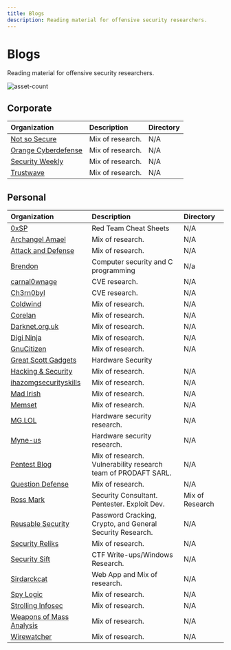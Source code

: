 ```yaml
---
title: Blogs
description: Reading material for offensive security researchers.
---
```


# Blogs

Reading material for offensive security researchers.

![asset-count](https://img.shields.io/badge/Tools%20%26%20Resources%20Available-33-A65F5F?style=for-the-badge)

## Corporate

| Organization | Description | Directory |
| :--- | :--- | :--- |
| [Not so Secure](https://notsosecure.com/blog/) | Mix of research. | N/A |
| [Orange Cyberdefense](https://sensepost.com/blog/) | Mix of research. | N/A |
| [Security Weekly](https://securityweekly.com/blog/) | Mix of research. | N/A |
| [Trustwave](https://www.trustwave.com/en-us/resources/blogs/spiderlabs-blog/) | Mix of research. | N/A |

## Personal

| Organization | Description | Directory |
| :--- | :--- | :--- |
| [0xSP](https://0xsp.com/) | Red Team Cheat Sheets | N/A |
| [Archangel Amael](http://archangelamael.blogspot.com/) | Mix of research. | N/A |
| [Attack and Defense](https://blog.carnal0wnage.com/) | Mix of research. | N/A |
| [Brendon](https://tiszka.com/) | Computer security and C programming | N/a |
| [carnal0wnage](https://blog.carnal0wnage.com/) | CVE research. | N/A |
| [Ch3rn0byl](https://ch3rn0byl.com/) | CVE research. | N/A |
| [Coldwind](https://gynvael.coldwind.pl/?blog=1&lang=en) | Mix of research. | N/A |
| [Corelan](https://www.corelan.be/) | Mix of research. | N/A |
| [Darknet.org.uk](https://www.darknet.org.uk/) | Mix of research. | N/A |
| [Digi Ninja](https://digi.ninja/blog.php) | Mix of research. | N/A |
| [GnuCitizen](https://www.gnucitizen.org/) | Mix of research. | N/A |
| [Great Scott Gadgets](https://greatscottgadgets.com/) | Hardware Security | 
| [Hacking & Security](https://hackingandsecurity.blogspot.com/) | Mix of research. | N/A |
| [ihazomgsecurityskills](http://ihazomgsecurityskillz.blogspot.com/) | Mix of research. | N/A |
| [Mad Irish](https://www.madirish.net/) | Mix of research. | N/A |
| [Memset](https://memset.wordpress.com/) | Mix of research. | N/A |
| [MG.LOL](https://mg.lol/blog/) | Hardware security research. | N/A |
| [Myne-us](http://www.myne-us.com/) | Hardware security research. | N/A |
| [Pentest Blog](https://pentest.blog/) | Mix of research. Vulnerability research team of PRODAFT SARL. | N/A |
| [Question Defense](https://www.question-defense.com/) | Mix of research. | N/A |
| [Ross Mark](https://rossmarks.uk/blog/) | Security Consultant. Pentester. Exploit Dev. | Mix of Research |
| [Reusable Security](https://reusablesec.blogspot.com/) | Password Cracking, Crypto, and General Security Research. | N/A |
| [Security Reliks](https://securityreliks.wordpress.com/) | Mix of research. | N/A |
| [Security Sift](https://9emin1.github.io/pages/) | CTF Write-ups/Windows Research. | N/A |
| [Sirdarckcat](http://sirdarckcat.blogspot.com/) | Web App and Mix of research. | N/A |
| [Spy Logic](https://www.spylogic.net/) | Mix of research. | N/A |
| [Strolling Infosec](https://9emin1.github.io/pages/) | Mix of research. | N/A |
| [Weapons of Mass Analysis](http://wepma.blogspot.com/) | Mix of research. | N/A |
| [Wirewatcher](https://wirewatcher.wordpress.com/) | Mix of research. | N/A |

